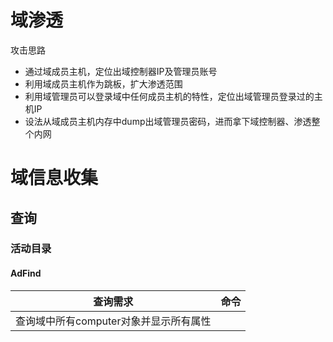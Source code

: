 # 域渗透

攻击思路

- 通过域成员主机，定位出域控制器IP及管理员账号
- 利用域成员主机作为跳板，扩大渗透范围
- 利用域管理员可以登录域中任何成员主机的特性，定位出域管理员登录过的主机IP
- 设法从域成员主机内存中dump出域管理员密码，进而拿下域控制器、渗透整个内网

# 域信息收集
## 查询
### 活动目录
#### AdFind
| 查询需求                    | 命令  |
| ----------------------- | --- |
| 查询域中所有computer对象并显示所有属性 |     |